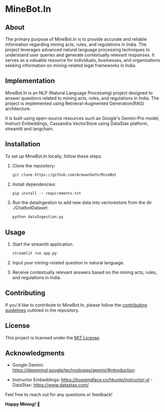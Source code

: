 # MineBot.In

## About

The primary purpose of MineBot.In is to provide accurate and reliable information regarding mining acts, rules, and regulations in India. The project leverages advanced natural language processing techniques to understand user queries and generate contextually relevant responses. It serves as a valuable resource for individuals, businesses, and organizations seeking information on mining-related legal frameworks in India.

## Implementation
MineBot.In is an NLP (Natural Language Processing) project designed to answer questions related to mining acts, rules, and regulations in India. The project is implemented using Retrieval-Augmented Generation(RAG) architecture.

It is built using open-source resources such as Google's Gemini-Pro model, Instruct Embeddings, Cassandra VectorStore using DataStax platform, streamlit and langchain.


## Installation

To set up MineBot.In locally, follow these steps:

1. Clone the repository:
   ```bash
   git clone https://github.com/ArmaanSeth/MineBot
   ```

2. Install dependencies:
   ```bash
   pip install -r requirements.txt
   ```
3. Run the dataIngestion to add new data into vectorestore from the dir ./ChatbotDataset:
   ```bash
   python dataIngestion.py
   ```

## Usage

1. Start the streamlit application.
    ```bash
    streamlit run app.py
    ```

2. Input your mining-related question in natural language.

3. Receive contextually relevant answers based on the mining acts, rules, and regulations in India.

## Contributing

If you'd like to contribute to MineBot.In, please follow the [contributing guidelines](CONTRIBUTING.md) outlined in the repository.

## License

This project is licensed under the [MIT License](LICENSE).

## Acknowledgments

- Google Gemini: https://deepmind.google/technologies/gemini/#introduction

- Instructor Embeddings: https://huggingface.co/hkunlp/instructor-xl
-DataStax: https://www.datastax.com/

Feel free to reach out for any questions or feedback!

**Happy Mining!** 🚀